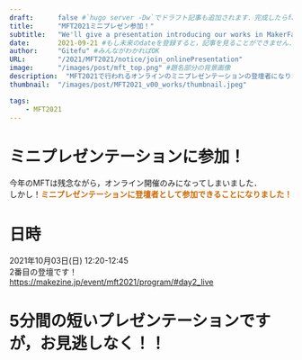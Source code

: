 ```yaml
---
draft:      false #`hugo server -Dw`でドラフト記事も追加されます．完成したらfalseに
title:      "MFT2021ミニプレゼン参加！"
subtitle:   "We'll give a presentation introducing our works in MakerFaireTokyo2021."
date:       2021-09-21 #もし未来のdateを登録すると，記事を見ることができません．
author:     "Gitefu" #みんながわかればOK
URL:        "/2021/MFT2021/notice/join_onlinePresentation"
image:      "/images/post/mft_top.png" #題名部分の背景画像
description:  "MFT2021で行われるオンラインのミニプレゼンテーションの登壇者になりました！" #OGP関連，OGPやtwitterカードで検索すればわかる
thumbnail:  "/images/post/MFT2021_v00_works/thumbnail.jpeg"

tags:
    - MFT2021
---
```


# ミニプレゼンテーションに参加！
今年のMFTは残念ながら，オンライン開催のみになってしまいました．<br>
しかし！**<font style="color: #CC6600">ミニプレゼンテーションに登壇者として参加できることになりました！</font>**

# 日時
2021年10月03日(日) 12:20-12:45<br>
2番目の登壇です！<br>
https://makezine.jp/event/mft2021/program/#day2_live<br>

# 5分間の短いプレゼンテーションですが，お見逃しなく！！